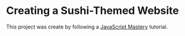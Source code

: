 # Creating a Sushi-Themed Website

This project was create by following a [JavaScript Mastery](https://www.youtube.com/watch?v=QRrPE9aj3wI) tutorial.

